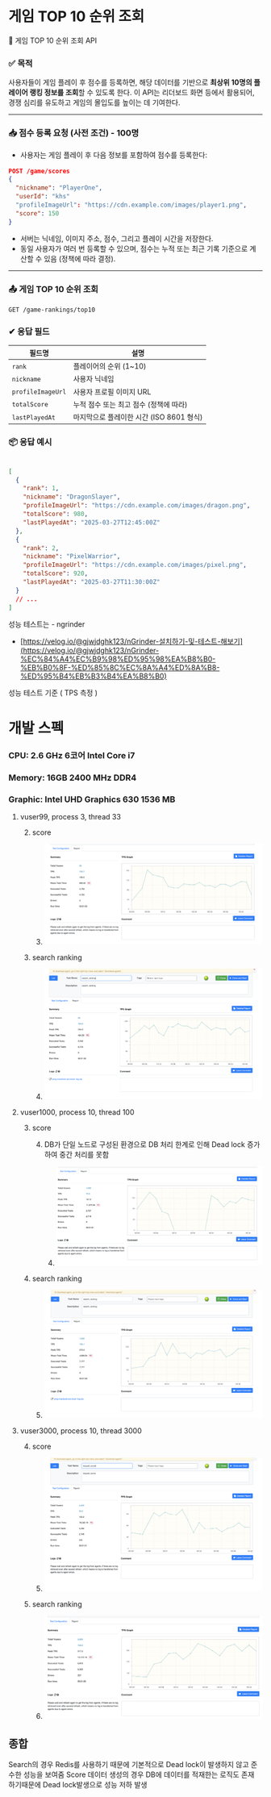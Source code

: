 # 게임 TOP 10 순위 조회

🎯 게임 TOP 10 순위 조회 API

### ✅ 목적

사용자들이 게임 플레이 후 점수를 등록하면, 해당 데이터를 기반으로 **최상위 10명의 플레이어 랭킹 정보를 조회**할 수 있도록 한다. 이 API는 리더보드 화면 등에서 활용되어, 경쟁 심리를 유도하고 게임의 몰입도를 높이는 데 기여한다.

---

### 📥 점수 등록 요청 (사전 조건) - 100명

- 사용자는 게임 플레이 후 다음 정보를 포함하여 점수를 등록한다:

```json
POST /game/scores
{
  "nickname": "PlayerOne",
  "userId": "khs"
  "profileImageUrl": "https://cdn.example.com/images/player1.png",
  "score": 150
}

```

- 서버는 닉네임, 이미지 주소, 점수, 그리고 플레이 시간을 저장한다.
- 동일 사용자가 여러 번 등록할 수 있으며, 점수는 누적 또는 최근 기록 기준으로 계산할 수 있음 (정책에 따라 결정).

---

### 📤 게임 TOP 10 순위 조회

```
GET /game-rankings/top10
```

### ✔ 응답 필드

| 필드명 | 설명 |
| --- | --- |
| `rank` | 플레이어의 순위 (1~10) |
| `nickname` | 사용자 닉네임 |
| `profileImageUrl` | 사용자 프로필 이미지 URL |
| `totalScore` | 누적 점수 또는 최고 점수 (정책에 따라) |
| `lastPlayedAt` | 마지막으로 플레이한 시간 (ISO 8601 형식) |

### 📦 응답 예시

```json

[
  {
    "rank": 1,
    "nickname": "DragonSlayer",
    "profileImageUrl": "https://cdn.example.com/images/dragon.png",
    "totalScore": 980,
    "lastPlayedAt": "2025-03-27T12:45:00Z"
  },
  {
    "rank": 2,
    "nickname": "PixelWarrior",
    "profileImageUrl": "https://cdn.example.com/images/pixel.png",
    "totalScore": 920,
    "lastPlayedAt": "2025-03-27T11:30:00Z"
  }
  // ...
]

```

성능 테스트는 - ngrinder

- [https://velog.io/@gjwjdghk123/nGrinder-설치하기-및-테스트-해보기](https://velog.io/@gjwjdghk123/nGrinder-%EC%84%A4%EC%B9%98%ED%95%98%EA%B8%B0-%EB%B0%8F-%ED%85%8C%EC%8A%A4%ED%8A%B8-%ED%95%B4%EB%B3%B4%EA%B8%B0)

성능 테스트 기준 ( TPS 측정 )
# 개발 스펙
### CPU: 2.6 GHz 6코어 Intel Core i7
### Memory: 16GB 2400 MHz DDR4
### Graphic: Intel UHD Graphics 630 1536 MB

1. vuser99, process 3, thread 33
   
   2. score
      
      3. ![score_99.png](docs/score_99.png)
   4. search ranking
      
      4. ![search_99.png](docs/search_99.png)
3. vuser1000,  process 10, thread 100
   
   3. score
      
      4. DB가 단일 노드로 구성된 환경으로 DB 처리 한계로 인해 Dead lock 증가하여 중간 처리를 못함
         
         4. ![socre_1000.png](docs/socre_1000.png)
   5. search ranking
      
      5. ![search_1000.png](docs/search_1000.png)
5. vuser3000, process 10, thread 3000
   
   4. score
      
      5. ![score_3000.png](docs/score_3000.png)
   6. search ranking
      
      6. ![search_3000.png](docs/search_3000.png)

## 종합
Search의 경우 Redis를 사용하기 때문에 기본적으로 Dead lock이 발생하지 않고 준수한 성능을 보여줌
Score 데이터 생성의 경우 DB에 데이터를 적재한는 로직도 존재 하기때문에 Dead lock발생으로 성능 저하 발생
